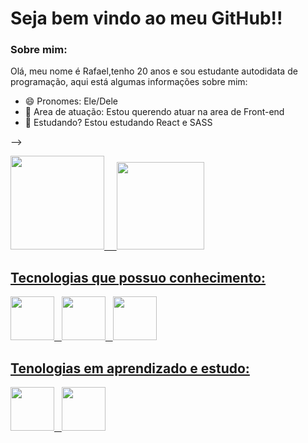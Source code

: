 # Seja bem vindo ao meu GitHub!!

 ### Sobre mim:
<p> Olá, meu nome é Rafael,tenho 20 anos e sou estudante autodidata de programação, aqui está algumas informações sobre mim: </p>
 
 - 😄 Pronomes: Ele/Dele
- 🔭 Area de atuação: Estou querendo atuar na area de Front-end
- 🌱 Estudando? Estou estudando React e SASS


-->

<div >
 <a href='https://github.com/Guerrito20'>
<img height='150em' src="https://github-readme-stats.vercel.app/api?username=Guerrito20&hide=stars,prs&show_icons=true&theme=radical&include_all_commits=true" />
&nbsp; &nbsp;
  
 <img height='140em' src="https://github-readme-stats.vercel.app/api/top-langs/?username=Guerrito20&layout=compact&langs_count=16&theme=radical" />
</div>

 ##


## Tecnologias que possuo conhecimento: <br>
<div>
 
 
 <img width='70em' src="https://cdn.jsdelivr.net/gh/devicons/devicon/icons/css3/css3-plain-wordmark.svg" />
 &nbsp;
 <img width='70em' src="https://cdn.jsdelivr.net/gh/devicons/devicon/icons/javascript/javascript-original.svg" />
 &nbsp;
 <img width='70em'src="https://cdn.jsdelivr.net/gh/devicons/devicon/icons/html5/html5-plain-wordmark.svg" />
 </div>
 
 
 
 ## Tenologias em aprendizado e estudo: <br>
 <div>
  <img width='70em' src="https://cdn.jsdelivr.net/gh/devicons/devicon/icons/sass/sass-original.svg" />
   &nbsp;
  <img width='70em' src="https://cdn.jsdelivr.net/gh/devicons/devicon/icons/react/react-original-wordmark.svg" />
  
 </div>
 
 
 
 

